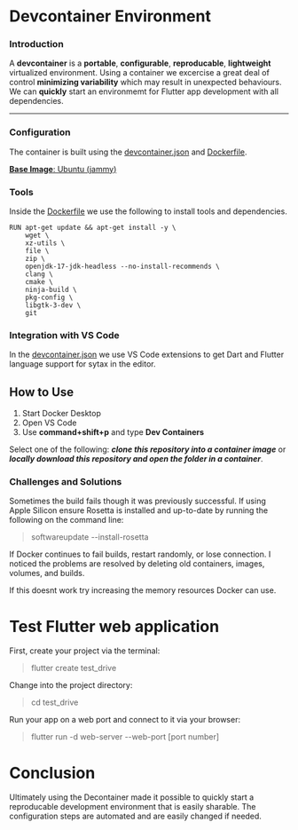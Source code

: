 
# Devcontainer Environment

### Introduction
A **devcontainer** is a **portable**, **configurable**, **reproducable**, **lightweight** virtualized environment. Using a container we excercise a great deal of control **minimizing variability** which may result in unexpected behaviours. We can **quickly** start an environmemt for Flutter app development with all dependencies.

---

### Configuration
The container is built using the [devcontainer.json](../.devcontainer/devcontainer.json) and [Dockerfile](../.devcontainer/Dockerfile).

[**Base Image**: Ubuntu (jammy)](../.devcontainer/Dockerfile#L<1>)

### Tools
Inside the [Dockerfile](../.devcontainer/Dockerfile) we use the following to install tools and dependencies.

    RUN apt-get update && apt-get install -y \
        wget \
        xz-utils \
        file \
        zip \
        openjdk-17-jdk-headless --no-install-recommends \
        clang \
        cmake \
        ninja-build \
        pkg-config \
        libgtk-3-dev \
        git

### Integration with VS Code

In the [devcontainer.json](../.devcontainer/devcontainer.json#L<14>) we use VS Code extensions to get Dart and Flutter language support for sytax in the editor.

## How to Use

1. Start Docker Desktop
2. Open VS Code
3. Use **command+shift+p** and type **Dev Containers**

Select one of the following: ***clone this repository into a container image*** or 
***locally download this repository and open the folder in a container***.

### Challenges and Solutions

Sometimes the build fails though it was previously successful. If using Apple Silicon ensure Rosetta is installed and up-to-date by running the following on the command line:

> softwareupdate --install-rosetta

If Docker continues to fail builds, restart randomly, or lose connection. I noticed the problems are resolved by deleting old containers, images, volumes, and builds.

If this doesnt work try increasing the memory resources Docker can use.

# Test Flutter web application

First, create your project via the terminal:
> flutter create test_drive

Change into the project directory:
> cd test_drive

Run your app on a web port and connect to it via your browser:
> flutter run -d web-server --web-port [port number]

# Conclusion

Ultimately using the Decontainer made it possible to quickly start a reproducable development environment that is easily sharable. The configuration steps are automated and are easily changed if needed.